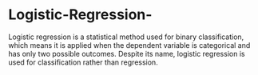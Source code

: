 # Logistic-Regression-
Logistic regression is a statistical method used for binary classification, which means it is applied when the dependent variable is categorical and has only two possible outcomes. Despite its name, logistic regression is used for classification rather than regression.
